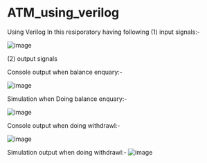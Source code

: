 # ATM_using_verilog
Using Verilog 
In this resiporatory having following (1) input signals:-

![image](https://user-images.githubusercontent.com/72481400/114233985-c17b5c80-999b-11eb-8d8c-949c5d43d7c7.png)


(2) output signals


Console output when balance enquary:-


![image](https://user-images.githubusercontent.com/72481400/114230688-15377700-9997-11eb-9306-16c9b6dea08f.png)

Simulation when Doing balance enquary:-

![image](https://user-images.githubusercontent.com/72481400/114230842-40ba6180-9997-11eb-82f5-e851f80c7128.png)


Console output when doing withdrawl:-

![image](https://user-images.githubusercontent.com/72481400/114230970-6e070f80-9997-11eb-83b9-9d1636527b04.png)


Simulation output when doing withdrawl:-
![image](https://user-images.githubusercontent.com/72481400/114231019-80814900-9997-11eb-9ba5-b42a781859a6.png)
